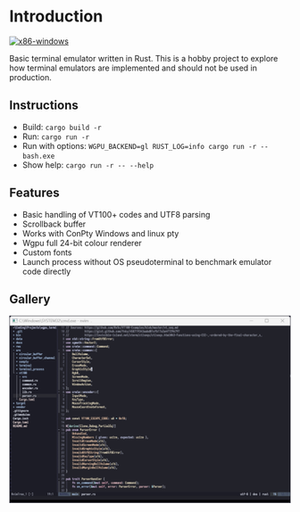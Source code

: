 # Introduction
[![x86-windows](https://github.com/williamyang98/wgpu_terminal/actions/workflows/x86-windows.yml/badge.svg)](https://github.com/williamyang98/wgpu_terminal/actions/workflows/x86-windows.yml)

Basic terminal emulator written in Rust. This is a hobby project to explore how terminal emulators are implemented and should not be used in production.

## Instructions
- Build: ```cargo build -r```
- Run: ```cargo run -r```
- Run with options: ```WGPU_BACKEND=gl RUST_LOG=info cargo run -r -- bash.exe```
- Show help: ```cargo run -r -- --help```

## Features
- Basic handling of VT100+ codes and UTF8 parsing
- Scrollback buffer
- Works with ConPty Windows and linux pty
- Wgpu full 24-bit colour renderer
- Custom fonts
- Launch process without OS pseudoterminal to benchmark emulator code directly

## Gallery
![Screenshot](/docs/screenshot.png)
